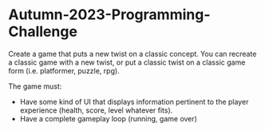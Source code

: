 # Autumn-2023-Programming-Challenge
Create a game that puts a new twist on a classic concept. You can recreate a classic game with a new twist, or put a classic twist on a classic game form (i.e. platformer, puzzle, rpg).

The game must:
- Have some kind of UI that displays information pertinent to the player experience (health, score, level whatever fits).
- Have a complete gameplay loop (running, game over)
